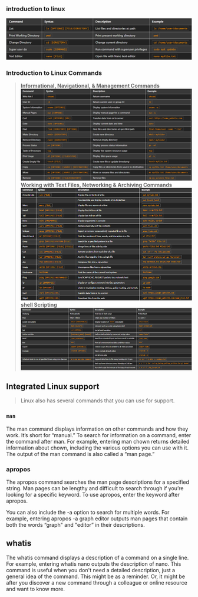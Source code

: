 ### **introduction to linux**
![alt text](image.png)
### **Introduction to Linux Commands**
>**Informational, Navigational, & Management Commands**
![alt text](image-1.png)
>**Working with Text Files, Networking & Archiving Commands**
![alt text](image-2.png)
>**shell Scripting**
![alt text](image-3.png)

## **Integrated Linux support**
>Linux also has several commands that you can use for support.

### **`man`**
The man command displays information on other commands and how they work. It’s short for “manual.” To search for information on a command, enter the command after man. For example, entering man chown returns detailed information about chown, including the various options you can use with it. The output of the man command is also called a “man page.”

### **apropos**
The apropos command searches the man page descriptions for a specified string. Man pages can be lengthy and difficult to search through if you’re looking for a specific keyword. To use apropos, enter the keyword after apropos. 

You can also include the -a option to search for multiple words. For example, entering apropos -a graph editor outputs man pages that contain both the words “graph" and "editor” in their descriptions.

## **whatis**
The whatis command displays a description of a command on a single line. For example, entering whatis nano outputs the description of nano. This command is useful when you don't need a detailed description, just a general idea of the command. This might be as a reminder. Or, it might be after you discover a new command through a colleague or online resource and want to know more. 
